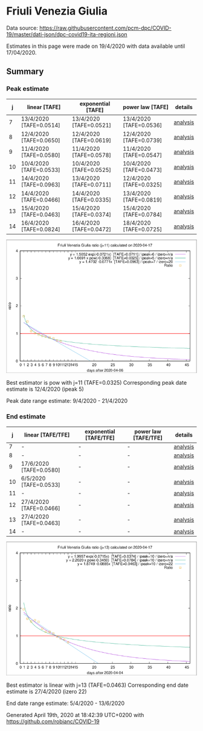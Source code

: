 # Friuli Venezia Giulia


Data source: https://raw.githubusercontent.com/pcm-dpc/COVID-19/master/dati-json/dpc-covid19-ita-regioni.json

Estimates in this page were made on 19/4/2020 with data available until 17/04/2020.


## Summary 

### Peak estimate 
|j|linear [TAFE]|exponential [TAFE]|power law [TAFE]|details|
|---|----|-----------|---------|-------|
|7|13/4/2020 [TAFE=0.0514]|13/4/2020 [TAFE=0.0521]|13/4/2020 [TAFE=0.0536]|[analysis](COVID-19_friuli_venezia_giulia_j7_2020-04-17.md)|
|8|12/4/2020 [TAFE=0.0650]|12/4/2020 [TAFE=0.0619]|12/4/2020 [TAFE=0.0739]|[analysis](COVID-19_friuli_venezia_giulia_j8_2020-04-17.md)|
|9|11/4/2020 [TAFE=0.0580]|11/4/2020 [TAFE=0.0578]|11/4/2020 [TAFE=0.0547]|[analysis](COVID-19_friuli_venezia_giulia_j9_2020-04-17.md)|
|10|10/4/2020 [TAFE=0.0533]|10/4/2020 [TAFE=0.0525]|10/4/2020 [TAFE=0.0473]|[analysis](COVID-19_friuli_venezia_giulia_j10_2020-04-17.md)|
|11|14/4/2020 [TAFE=0.0963]|13/4/2020 [TAFE=0.0711]|12/4/2020 [TAFE=0.0325]|[analysis](COVID-19_friuli_venezia_giulia_j11_2020-04-17.md)|
|12|14/4/2020 [TAFE=0.0466]|14/4/2020 [TAFE=0.0335]|13/4/2020 [TAFE=0.0819]|[analysis](COVID-19_friuli_venezia_giulia_j12_2020-04-17.md)|
|13|15/4/2020 [TAFE=0.0463]|15/4/2020 [TAFE=0.0374]|15/4/2020 [TAFE=0.0784]|[analysis](COVID-19_friuli_venezia_giulia_j13_2020-04-17.md)|
|14|16/4/2020 [TAFE=0.0824]|16/4/2020 [TAFE=0.0472]|18/4/2020 [TAFE=0.0725]|[analysis](COVID-19_friuli_venezia_giulia_j14_2020-04-17.md)|

![best peak estimate](COVID-19_friuli_venezia_giulia_j11_2020-04-17.png)

Best estimator is pow with j=11 (TAFE=0.0325)
Corresponding peak date estimate is 12/4/2020 (ipeak 5)


Peak date range estimate: 9/4/2020 - 21/4/2020

### End estimate 
|j|linear [TAFE/TFE]|exponential [TAFE/TFE]|power law [TAFE/TFE]|details|
|---|----|-----------|---------|-------|
|7|-|-|-|[analysis](COVID-19_friuli_venezia_giulia_j7_2020-04-17.md)|
|8|-|-|-|[analysis](COVID-19_friuli_venezia_giulia_j8_2020-04-17.md)|
|9|17/6/2020 [TAFE=0.0580]|-|-|[analysis](COVID-19_friuli_venezia_giulia_j9_2020-04-17.md)|
|10|6/5/2020 [TAFE=0.0533]|-|-|[analysis](COVID-19_friuli_venezia_giulia_j10_2020-04-17.md)|
|11|-|-|-|[analysis](COVID-19_friuli_venezia_giulia_j11_2020-04-17.md)|
|12|27/4/2020 [TAFE=0.0466]|-|-|[analysis](COVID-19_friuli_venezia_giulia_j12_2020-04-17.md)|
|13|27/4/2020 [TAFE=0.0463]|-|-|[analysis](COVID-19_friuli_venezia_giulia_j13_2020-04-17.md)|
|14|-|-|-|[analysis](COVID-19_friuli_venezia_giulia_j14_2020-04-17.md)|

![best zero estimate](COVID-19_friuli_venezia_giulia_j13_2020-04-17.png)

Best estimator is linear with j=13 (TAFE=0.0463)
Corresponding end date estimate is 27/4/2020 (izero 22)


End date range estimate: 5/4/2020 - 13/6/2020

Generated April 19th, 2020 at 18:42:39 UTC+0200 with https://github.com/robianc/COVID-19
